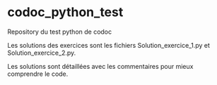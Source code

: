 # codoc_python_test
Repository du test python de codoc

Les solutions des exercices sont les fichiers Solution_exercice_1.py et Solution_exercice_2.py.

Les solutions sont détaillées avec les commentaires pour mieux comprendre le code.

